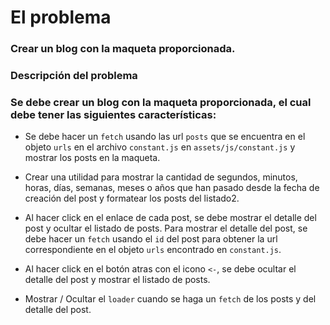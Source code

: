 # El problema

### Crear un blog con la maqueta proporcionada.

### Descripción del problema

### Se debe crear un blog con la maqueta proporcionada, el cual debe tener las siguientes características:

- Se debe hacer un `fetch` usando las url `posts` que se encuentra en el objeto `urls` en el archivo `constant.js` en `assets/js/constant.js` y mostrar los posts en la maqueta.

- Crear una utilidad para mostrar la cantidad de segundos, minutos, horas, días, semanas, meses o años que han pasado desde la fecha de creación del post y formatear los posts del listado2.

- Al hacer click en el enlace de cada post, se debe mostrar el detalle del post y ocultar el listado de posts. Para mostrar el detalle del post, se debe hacer un `fetch` usando el `id` del post para obtener la url correspondiente en el objeto `urls` encontrado en `constant.js`.

- Al hacer click en el botón atras con el icono `<-`, se debe ocultar el detalle del post y mostrar el listado de posts.

- Mostrar / Ocultar el `loader` cuando se haga un `fetch` de los posts y del detalle del post.
